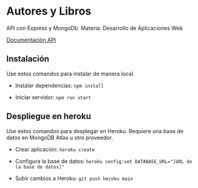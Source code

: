 # Autores y Libros

API con Express y MongoDb. Materia: Desarrollo de Aplicaciones Web

[Documentación API](./docs/api.md)

## Instalación

Use estos comandos para instalar de manera local.

- Instalar dependencias: `npm install`

- Iniciar servidor: `npm run start`

## Despliegue en heroku

Use estos comandos para desplegar en Heroku. Requiere una base de datos en MongoDB Atlas u otro proveedor.

- Crear aplicación: `heroku create`

- Configura la base de datos: `heroku config:set DATABASE_URL="[URL de la base de datos]"`

- Subir cambios a Heroku: `git push heroku main`
